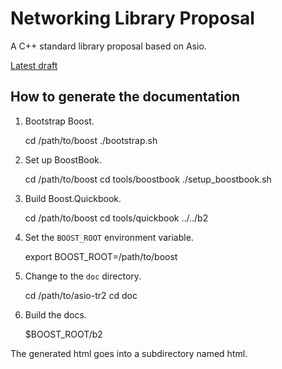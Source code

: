 # Networking Library Proposal

A C++ standard library proposal based on Asio.

[Latest draft](http://chriskohlhoff.github.io/asio-tr2/)

## How to generate the documentation

1. Bootstrap Boost.

    cd /path/to/boost
    ./bootstrap.sh

1. Set up BoostBook.

    cd /path/to/boost
    cd tools/boostbook
    ./setup_boostbook.sh

2. Build Boost.Quickbook.

    cd /path/to/boost
    cd tools/quickbook
    ../../b2

3.  Set the `BOOST_ROOT` environment variable.

    export BOOST_ROOT=/path/to/boost

4. Change to the `doc` directory.

    cd /path/to/asio-tr2
    cd doc

5. Build the docs.

    $BOOST_ROOT/b2

The generated html goes into a subdirectory named html.
